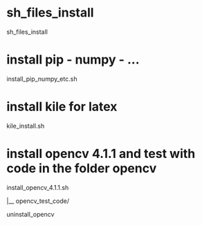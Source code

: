 # sh_files_install
sh_files_install

# install pip - numpy - ...
install_pip_numpy_etc.sh

# install kile for latex
kile_install.sh

# install opencv 4.1.1 and test with code in the folder opencv
install_opencv_4.1.1.sh

   |__ opencv_test_code/

uninstall_opencv

